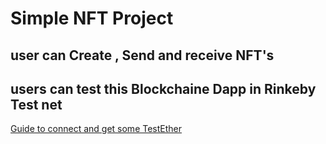 # Simple NFT Project 
## user can Create , Send and receive NFT's
## users can test this Blockchaine Dapp in Rinkeby Test net 
 
[Guide to connect and get some TestEther ](https://www.geeksforgeeks.org/ethereum-blockchain-getting-free-test-ethers-for-rinkeby-test-network/)


 